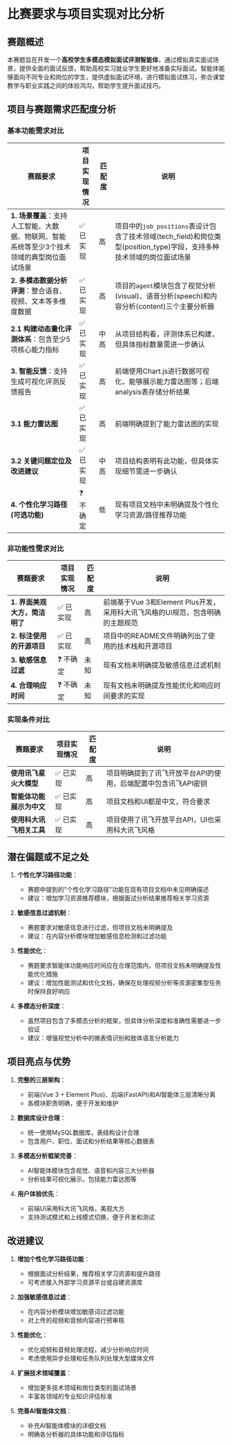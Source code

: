 # 比赛要求与项目实现对比分析

## 赛题概述

本赛题旨在开发一个**高校学生多模态模拟面试评测智能体**，通过模拟真实面试场景，提供全面的面试反馈，帮助高校实习就业学生更好地准备实际面试。智能体能够面向不同专业和岗位的学生，提供虚拟面试环境，进行模拟面试练习，弥合课堂教学与职业实践之间的体验鸿沟，帮助学生提升面试技巧。

## 项目与赛题需求匹配度分析

### 基本功能需求对比

| 赛题要求 | 项目实现情况 | 匹配度 | 说明 |
|---------|------------|-------|------|
| **1. 场景覆盖**：支持人工智能、大数据、物联网、智能系统等至少3个技术领域的典型岗位面试场景 | ✅ 已实现 | 高 | 项目中的`job_positions`表设计包含了技术领域(tech_field)和岗位类型(position_type)字段，支持多种技术领域的岗位面试场景 |
| **2. 多模态数据分析评测**：整合语音、视频、文本等多维度数据 | ✅ 已实现 | 高 | 项目的`agent`模块包含了视觉分析(visual)、语音分析(speech)和内容分析(content)三个主要分析器 |
| **2.1 构建动态量化评测体系**：包含至少5项核心能力指标 | ✅ 已实现 | 中高 | 从项目结构看，评测体系已构建，但具体指标数量需进一步确认 |
| **3. 智能反馈**：支持生成可视化评测反馈报告 | ✅ 已实现 | 高 | 前端使用Chart.js进行数据可视化，能够展示能力雷达图等；后端analysis表存储分析结果 |
| **3.1 能力雷达图** | ✅ 已实现 | 高 | 前端明确提到了能力雷达图的实现 |
| **3.2 关键问题定位及改进建议** | ✅ 已实现 | 中高 | 项目结构表明有此功能，但具体实现细节需进一步确认 |
| **4. 个性化学习路径(可选功能)** | ❓ 不确定 | 低 | 现有项目文档中未明确提及个性化学习资源/路径推荐功能 |

### 非功能性需求对比

| 赛题要求 | 项目实现情况 | 匹配度 | 说明 |
|---------|------------|-------|------|
| **1. 界面美观大方，简洁明了** | ✅ 已实现 | 高 | 前端基于Vue 3和Element Plus开发，采用科大讯飞风格的UI规范，包含明确的主题规范 |
| **2. 标注使用的开源项目** | ✅ 已实现 | 高 | 项目中的README文件明确列出了使用的技术栈和开源项目 |
| **3. 敏感信息过滤** | ❓ 不确定 | 未知 | 现有文档未明确提及敏感信息过滤机制 |
| **4. 合理响应时间** | ❓ 不确定 | 未知 | 现有文档未明确提及性能优化和响应时间要求的实现 |

### 实现条件对比

| 赛题要求 | 项目实现情况 | 匹配度 | 说明 |
|---------|------------|-------|------|
| **使用讯飞星火大模型** | ✅ 已实现 | 高 | 项目明确提到了讯飞开放平台API的使用，后端配置中包含讯飞API密钥 |
| **智能体功能展示为中文** | ✅ 已实现 | 高 | 项目文档和UI都是中文，符合要求 |
| **使用科大讯飞相关工具** | ✅ 已实现 | 高 | 项目使用了讯飞开放平台API，UI也采用科大讯飞风格 |

## 潜在偏题或不足之处

1. **个性化学习路径功能**：
   - 赛题中提到的"个性化学习路径"功能在现有项目文档中未见明确描述
   - 建议：增加学习资源推荐模块，根据面试分析结果推荐相关学习资源

2. **敏感信息过滤机制**：
   - 赛题要求对敏感信息进行过滤，但项目文档未明确提及
   - 建议：在内容分析模块增加敏感信息检测和过滤功能

3. **性能优化**：
   - 赛题要求智能体功能响应时间应在合理范围内，但项目文档未明确提及性能优化措施
   - 建议：增加性能测试和优化文档，确保在处理视频分析等资源密集型任务时保持良好响应

4. **多模态分析深度**：
   - 虽然项目包含了多模态分析的框架，但具体分析深度和准确性需要进一步验证
   - 建议：增强视觉分析中的微表情识别和肢体语言分析能力

## 项目亮点与优势

1. **完整的三层架构**：
   - 前端(Vue 3 + Element Plus)、后端(FastAPI)和AI智能体三层清晰分离
   - 各模块职责明确，便于开发和维护

2. **数据库设计合理**：
   - 统一使用MySQL数据库，表结构设计合理
   - 包含用户、职位、面试和分析结果等核心数据表

3. **多模态分析框架完善**：
   - AI智能体模块包含视觉、语音和内容三大分析器
   - 分析结果可视化展示，包括能力雷达图等

4. **用户体验优先**：
   - 前端UI采用科大讯飞风格，美观大方
   - 支持测试模式和上线模式切换，便于开发和测试

## 改进建议

1. **增加个性化学习路径功能**：
   - 根据面试分析结果，推荐相关学习资源和提升路径
   - 可考虑接入外部学习资源平台或自建资源库

2. **加强敏感信息过滤**：
   - 在内容分析模块增加敏感词过滤功能
   - 对上传的视频和音频内容进行预审核

3. **性能优化**：
   - 优化视频和音频处理流程，减少分析响应时间
   - 考虑使用异步处理和任务队列处理大型媒体文件

4. **扩展技术领域覆盖**：
   - 增加更多技术领域和岗位类型的面试场景
   - 丰富各领域的专业知识评估标准

5. **完善AI智能体文档**：
   - 补充AI智能体模块的详细文档
   - 明确各分析器的具体功能和评估指标

 
